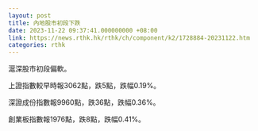 ```yaml
---
layout: post
title: 內地股市初段下跌
date: 2023-11-22 09:37:41.000000000 +08:00
link: https://news.rthk.hk/rthk/ch/component/k2/1728884-20231122.htm
categories: rthk
---
```


滬深股市初段偏軟。

上證指數較早時報3062點，跌5點，跌幅0.19%。

深證成份指數報9960點，跌36點，跌幅0.36%。

創業板指數報1976點，跌8點，跌幅0.41%。
